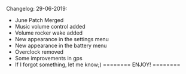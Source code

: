 
Changelog: 29-06-2019: 
* June Patch Merged
* Music volume control added
* Volume rocker wake added
* New appearance in the settings menu
* New appearance in the battery menu
* Overclock removed
* Some improvements in gps
* If I forgot something, let me know;)
======== ENJOY! ========
